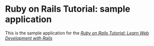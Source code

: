 # Ruby on Rails Tutorial: sample application

This is the sample application for the
[*Ruby on Rails Tutorial:
Learn Web Development with Rails*](http://www.railstutorial.org/)
